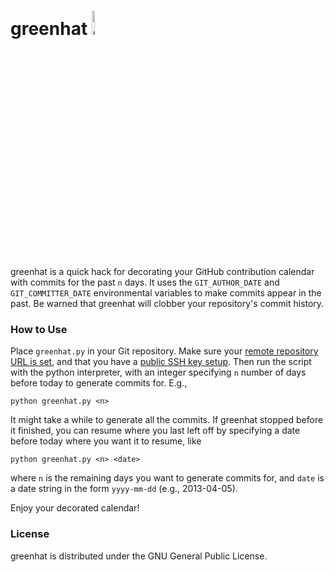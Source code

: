 # greenhat <img src="https://github.com/4148/greenhat/blob/master/greenhat.png" alt="greenhat image" width="10%" height="10%"/>
greenhat is a quick hack for decorating your GitHub contribution calendar with commits for the past `n` days. It uses the `GIT_AUTHOR_DATE` and `GIT_COMMITTER_DATE` environmental variables to make commits appear in the past. Be warned that greenhat will clobber your repository's commit history.

### How to Use
Place `greenhat.py` in your Git repository. Make sure your [remote repository URL is set](https://help.github.com/articles/adding-a-remote/), and that you have a [public SSH key setup](https://help.github.com/articles/generating-ssh-keys/). Then run the script with the python interpreter, with an integer specifying `n` number of days before today to generate commits for. E.g.,

	python greenhat.py <n>

It might take a while to generate all the commits. If greenhat stopped before it finished, you can resume where you last left off by specifying a date before today where you want it to resume, like

	python greenhat.py <n> <date>

where `n` is the remaining days you want to generate commits for, and `date` is a date string in the form `yyyy-mm-dd`  (e.g., 2013-04-05).

Enjoy your decorated calendar!

### License
greenhat is distributed under the GNU General Public License.
